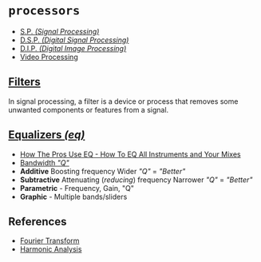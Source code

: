 # `processors`

  - [S.P. _(Signal Processing)_](https://en.wikipedia.org/wiki/Signal_processing)
  - [D.S.P. _(Digital Signal Processing)_](https://en.wikipedia.org/wiki/Digital_signal_processing)
  - [D.I.P. _(Digital Image Processing)_](https://en.wikipedia.org/wiki/Digital_image_processing)
  - [Video Processing](https://en.wikipedia.org/wiki/Video_processing)


## [Filters](https://en.wikipedia.org/wiki/Filter_(signal_processing))

In signal processing, a filter is a device or process that removes some unwanted components or features from a signal.


## [Equalizers _(eq)_](https://en.wikipedia.org/wiki/Equalization_(audio))

  - [How The Pros Use EQ - How To EQ All Instruments and Your Mixes](https://www.youtube.com/watch?v=EAGC2fUAU1M)
  - [Bandwidth _"Q"_](https://en.wikipedia.org/wiki/Bandwidth_(signal_processing))
  - **Additive** Boosting frequency Wider _"Q"_ = _"Better"_
  - **Subtractive** Attenuating (_reducing_) frequency Narrower _"Q"_ = _"Better"_
  - **Parametric** - Frequency, Gain, "Q"
  - **Graphic** - Multiple bands/sliders


## References

  - [Fourier Transform](https://en.wikipedia.org/wiki/Fourier_transform)
  - [Harmonic Analysis](https://en.wikipedia.org/wiki/Harmonic_analysis)
